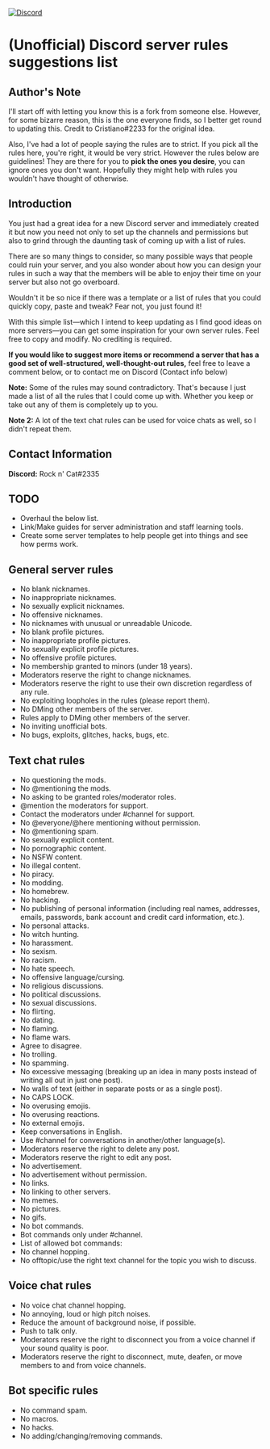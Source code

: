 [![Discord](https://discordapp.com/assets/e4923594e694a21542a489471ecffa50.svg)](https://discord.com/)

# (Unofficial) Discord server rules suggestions list

## Author's Note

I'll start off with letting you know this is a fork from someone else. However, for some bizarre reason, this is the one everyone finds, so I better get round to updating this. 
Credit to Cristiano#2233 for the original idea.

Also, I've had a lot of people saying the rules are to strict. If you pick all the rules here, you're right, it would be very strict. However the rules below are guidelines! They are there for you to **pick the ones you desire**, you can ignore ones you don't want. Hopefully they might help with rules you wouldn't have thought of otherwise.

## Introduction

You just had a great idea for a new Discord server and immediately created it but now you need not only to set up the channels and permissions but also to grind through the daunting task of coming up with a list of rules.

There are so many things to consider, so many possible ways that people could ruin your server, and you also wonder about how you can design your rules in such a way that the members will be able to enjoy their time on your server but also not go overboard.

Wouldn't it be so nice if there was a template or a list of rules that you could quickly copy, paste and tweak? Fear not, you just found it!

With this simple list—which I intend to keep updating as I find good ideas on more servers—you can get some inspiration for your own server rules. Feel free to copy and modify. No crediting is required.

**If you would like to suggest more items or recommend a server that has a good set of well-structured, well-thought-out rules,** feel free to leave a comment below, or to contact me on Discord (Contact info below)

**Note:** Some of the rules may sound contradictory. That's because I just made a list of all the rules that I could come up with. Whether you keep or take out any of them is completely up to you.

**Note 2:** A lot of the text chat rules can be used for voice chats as well, so I didn't repeat them.

## Contact Information

**Discord:** Rock n' Cat#2335

## TODO

* Overhaul the below list.
* Link/Make guides for server administration and staff learning tools.
* Create some server templates to help people get into things and see how perms work.

## General server rules

* No blank nicknames.
* No inappropriate nicknames.
* No sexually explicit nicknames.
* No offensive nicknames.
* No nicknames with unusual or unreadable Unicode.
* No blank profile pictures.
* No inappropriate profile pictures.
* No sexually explicit profile pictures.
* No offensive profile pictures.
* No membership granted to minors (under 18 years).
* Moderators reserve the right to change nicknames.
* Moderators reserve the right to use their own discretion regardless of any rule.
* No exploiting loopholes in the rules (please report them).
* No DMing other members of the server.
* Rules apply to DMing other members of the server.
* No inviting unofficial bots.
* No bugs, exploits, glitches, hacks, bugs, etc.

## Text chat rules

* No questioning the mods.
* No @mentioning the mods.
* No asking to be granted roles/moderator roles.
* @mention the moderators for support.
* Contact the moderators under #channel for support.
* No @everyone/@here mentioning without permission.
* No @mentioning spam.
* No sexually explicit content.
* No pornographic content.
* No NSFW content.
* No illegal content.
* No piracy.
* No modding.
* No homebrew.
* No hacking.
* No publishing of personal information (including real names, addresses, emails, passwords, bank account and credit card information, etc.).
* No personal attacks.
* No witch hunting.
* No harassment.
* No sexism.
* No racism.
* No hate speech.
* No offensive language/cursing.
* No religious discussions.
* No political discussions.
* No sexual discussions.
* No flirting.
* No dating.
* No flaming.
* No flame wars.
* Agree to disagree.
* No trolling.
* No spamming.
* No excessive messaging (breaking up an idea in many posts instead of writing all out in just one post).
* No walls of text (either in separate posts or as a single post).
* No CAPS LOCK.
* No overusing emojis.
* No overusing reactions.
* No external emojis.
* Keep conversations in English.
* Use #channel for conversations in another/other language(s).
* Moderators reserve the right to delete any post.
* Moderators reserve the right to edit any post.
* No advertisement.
* No advertisement without permission.
* No links.
* No linking to other servers.
* No memes.
* No pictures.
* No gifs.
* No bot commands.
* Bot commands only under #channel.
* List of allowed bot commands:
* No channel hopping.
* No offtopic/use the right text channel for the topic you wish to discuss.

## Voice chat rules

* No voice chat channel hopping.
* No annoying, loud or high pitch noises.
* Reduce the amount of background noise, if possible.
* Push to talk only.
* Moderators reserve the right to disconnect you from a voice channel if your sound quality is poor.
* Moderators reserve the right to disconnect, mute, deafen, or move members to and from voice channels.

## Bot specific rules

* No command spam.
* No macros.
* No hacks.
* No adding/changing/removing commands.
